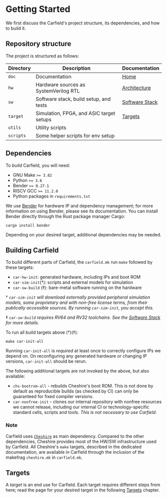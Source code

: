 # Getting Started

We first discuss the Carfield's project structure, its dependencies, and how to build it.

## Repository structure

The project is structured as follows:

| Directory | Description                                | Documentation         |
| --------- | ------------------------------------------ | --------------------- |
| `doc`     | Documentation                              | [Home](index.md)      |
| `hw`      | Hardware sources as SystemVerilog RTL      | [Architecture](um/arch.md) |
| `sw`      | Software stack, build setup, and tests     | [Software Stack](um/sw.md) |
| `target`  | Simulation, FPGA, and ASIC target setups   | [Targets](tg/index.md) |
| `utils`   | Utility scripts                            |                        |
| `scripts` | Some helper scripts for env setup          |                        |

## Dependencies

To *build* Carfield, you will need:

- GNU Make `>= 3.82`
- Python `>= 3.6`
- Bender `>= 0.27.1`
- RISCV GCC `>= 11.2.0`
- Python packages in `requirements.txt`

We use [Bender](https://github.com/pulp-platform/bender) for hardware IP and dependency management;
for more information on using Bender, please see its documentation. You can install Bender directly
through the Rust package manager Cargo:

```
cargo install bender
```

Depending on your desired target, additional dependencies may be needed.

## Building Carfield

To build different parts of Carfield, the `carfield.mk` run `make` followed by these targets:

- `car-hw-init`: generated hardware, including IPs and boot ROM
- `car-sim-init`(†):  scripts and external models for simulation
- `car-sw-build` (‡): bare-metal software running on the hardware

† *`car-sim-init` will download externally provided peripheral simulation models, some proprietary
and with non-free license terms, from their publically accessible sources. By running
`car-sim-init`, you accept this.*

‡ *`car-sw-build` requires RV64 and RV32 toolchains. See the [Software Stack](um/sw.md) for more
  details.*

To run all build targets above (†)(‡):

```
make car-init-all
```

Running `car-init-all` is *required* at least once to correctly configure IPs we depend on. On
reconfiguring any generated hardware or changing IP versions, `car-init-all` should be rerun.

The following additional targets are not invoked by the above, but also available:

- `chs-bootrom-all` - rebuilds Cheshire's boot ROM. This is not done by default as reproducible
builds (as checked by CI) can only be guaranteed for fixed compiler versions.
- `car-nonfree-init` - clones our internal repository with nonfree resources we cannot release,
including our internal CI or technology-specific standard cells, scripts and tools. *This is not
necessary to use Carfield*.

### Note
Carfield uses [`Cheshire`](https://github.com/pulp-platform/cheshire) as main dependency. Compared
to the other dependencies, Cheshire provides most of the HW/SW infrastructure used by Carfield. All
Cheshire's `make` targets, described in the dedicated documentation, are available in Carfield
through the inclusion of the makefrag `cheshire.mk` in `carfield.mk`.

## Targets

A *target* is an end use for Carfield. Each target requires different steps from here; read the page
for your desired target in the following [Targets](tg/index.md) chapter.
